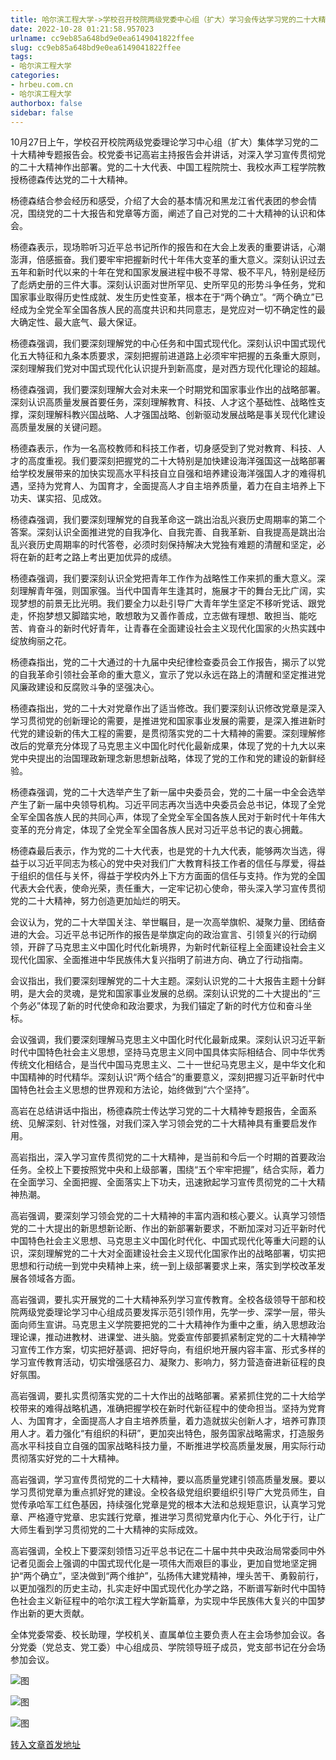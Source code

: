 ```yaml
---
title: 哈尔滨工程大学->学校召开校院两级党委中心组（扩大）学习会传达学习党的二十大精神 | hrbeu.com.cn
date: 2022-10-28 01:21:58.957023
urlname: cc9eb85a648bd9e0ea6149041822ffee
slug: cc9eb85a648bd9e0ea6149041822ffee
tags: 
- 哈尔滨工程大学
categories:
- hrbeu.com.cn
- 哈尔滨工程大学
authorbox: false
sidebar: false
---
```

10月27日上午，学校召开校院两级党委理论学习中心组（扩大）集体学习党的二十大精神专题报告会。校党委书记高岩主持报告会并讲话，对深入学习宣传贯彻党的二十大精神作出部署。党的二十大代表、中国工程院院士、我校水声工程学院教授杨德森传达党的二十大精神。

杨德森结合参会经历和感受，介绍了大会的基本情况和黑龙江省代表团的参会情况，围绕党的二十大报告和党章等方面，阐述了自己对党的二十大精神的认识和体会。


<!--more-->
杨德森表示，现场聆听习近平总书记所作的报告和在大会上发表的重要讲话，心潮澎湃，倍感振奋。我们要牢牢把握新时代十年伟大变革的重大意义。深刻认识过去五年和新时代以来的十年在党和国家发展进程中极不寻常、极不平凡，特别是经历了彪炳史册的三件大事。深刻认识面对世所罕见、史所罕见的形势斗争任务，党和国家事业取得历史性成就、发生历史性变革，根本在于“两个确立”。“两个确立”已经成为全党全军全国各族人民的高度共识和共同意志，是党应对一切不确定性的最大确定性、最大底气、最大保证。

杨德森强调，我们要深刻理解党的中心任务和中国式现代化。深刻认识中国式现代化五大特征和九条本质要求，深刻把握前进道路上必须牢牢把握的五条重大原则，深刻理解我们党对中国式现代化认识提升到新高度，是对西方现代化理论的超越。

杨德森强调，我们要深刻理解大会对未来一个时期党和国家事业作出的战略部署。深刻认识高质量发展首要任务，深刻理解教育、科技、人才这个基础性、战略性支撑，深刻理解科教兴国战略、人才强国战略、创新驱动发展战略是事关现代化建设高质量发展的关键问题。

杨德森表示，作为一名高校教师和科技工作者，切身感受到了党对教育、科技、人才的高度重视。我们要深刻把握党的二十大特别是加快建设海洋强国这一战略部署给学校发展带来的加快实现高水平科技自立自强和培养建设海洋强国人才的难得机遇，坚持为党育人、为国育才，全面提高人才自主培养质量，着力在自主培养上下功夫、谋实招、见成效。

杨德森强调，我们要深刻理解党的自我革命这一跳出治乱兴衰历史周期率的第二个答案。深刻认识全面推进党的自我净化、自我完善、自我革新、自我提高是跳出治乱兴衰历史周期率的时代答卷，必须时刻保持解决大党独有难题的清醒和坚定，必将在新的赶考之路上考出更加优异的成绩。

杨德森强调，我们要深刻认识全党把青年工作作为战略性工作来抓的重大意义。深刻理解青年强，则国家强。当代中国青年生逢其时，施展才干的舞台无比广阔，实现梦想的前景无比光明。我们要全力以赴引导广大青年学生坚定不移听党话、跟党走，怀抱梦想又脚踏实地，敢想敢为又善作善成，立志做有理想、敢担当、能吃苦、肯奋斗的新时代好青年，让青春在全面建设社会主义现代化国家的火热实践中绽放绚丽之花。

杨德森指出，党的二十大通过的十九届中央纪律检查委员会工作报告，揭示了以党的自我革命引领社会革命的重大意义，宣示了党以永远在路上的清醒和坚定推进党风廉政建设和反腐败斗争的坚强决心。

杨德森指出，党的二十大对党章作出了适当修改。我们要深刻认识修改党章是深入学习贯彻党的创新理论的需要，是推进党和国家事业发展的需要，是深入推进新时代党的建设新的伟大工程的需要，是贯彻落实党的二十大精神的需要。深刻理解修改后的党章充分体现了马克思主义中国化时代化最新成果，体现了党的十九大以来党中央提出的治国理政新理念新思想新战略，体现了党的工作和党的建设的新鲜经验。

杨德森强调，党的二十大选举产生了新一届中央委员会，党的二十届一中全会选举产生了新一届中央领导机构。习近平同志再次当选中央委员会总书记，体现了全党全军全国各族人民的共同心声，体现了全党全军全国各族人民对于新时代十年伟大变革的充分肯定，体现了全党全军全国各族人民对习近平总书记的衷心拥戴。

杨德森最后表示，作为党的二十大代表，也是党的十九大代表，能够两次当选，得益于以习近平同志为核心的党中央对我们广大教育科技工作者的信任与厚爱，得益于组织的信任与关怀，得益于学校内外上下方方面面的信任与支持。作为党的全国代表大会代表，使命光荣，责任重大，一定牢记初心使命，带头深入学习宣传贯彻党的二十大精神，努力创造更加灿烂的明天。

会议认为，党的二十大举国关注、举世瞩目，是一次高举旗帜、凝聚力量、团结奋进的大会。习近平总书记所作的报告是举旗定向的政治宣言、引领复兴的行动纲领，开辟了马克思主义中国化时代化新境界，为新时代新征程上全面建设社会主义现代化国家、全面推进中华民族伟大复兴指明了前进方向、确立了行动指南。

会议指出，我们要深刻理解党的二十大主题。深刻认识党的二十大报告主题十分鲜明，是大会的灵魂，是党和国家事业发展的总纲。深刻认识党的二十大提出的“三个务必”体现了新的时代使命和政治要求，为我们锚定了新的时代方位和奋斗坐标。

会议强调，我们要深刻理解马克思主义中国化时代化最新成果。深刻认识习近平新时代中国特色社会主义思想，坚持马克思主义同中国具体实际相结合、同中华优秀传统文化相结合，是当代中国马克思主义、二十一世纪马克思主义，是中华文化和中国精神的时代精华。深刻认识“两个结合”的重要意义，深刻把握习近平新时代中国特色社会主义思想的世界观和方法论，始终做到“六个坚持”。

高岩在总结讲话中指出，杨德森院士传达学习党的二十大精神专题报告，全面系统、见解深刻、针对性强，对我们深入学习领会党的二十大精神具有重要启发作用。

高岩指出，深入学习宣传贯彻党的二十大精神，是当前和今后一个时期的首要政治任务。全校上下要按照党中央和上级部署，围绕“五个牢牢把握”，结合实际，着力在全面学习、全面把握、全面落实上下功夫，迅速掀起学习宣传贯彻党的二十大精神热潮。

高岩强调，要深刻学习领会党的二十大精神的丰富内涵和核心要义。认真学习领悟党的二十大提出的新思想新论断、作出的新部署新要求，不断加深对习近平新时代中国特色社会主义思想、马克思主义中国化时代化、中国式现代化等重大问题的认识，深刻理解党的二十大对全面建设社会主义现代化国家作出的战略部署，切实把思想和行动统一到党中央精神上来，统一到上级部署要求上来，落实到学校改革发展各领域各方面。

高岩强调，要扎实开展党的二十大精神系列学习宣传教育。全校各级领导干部和校院两级党委理论学习中心组成员要发挥示范引领作用，先学一步、深学一层，带头面向师生宣讲。马克思主义学院要把党的二十大精神作为重中之重，纳入思想政治理论课，推动进教材、进课堂、进头脑。党委宣传部要抓紧制定党的二十大精神学习宣传工作方案，切实把好基调、把好导向，有组织地开展内容丰富、形式多样的学习宣传教育活动，切实增强感召力、凝聚力、影响力，努力营造奋进新征程的良好氛围。

高岩强调，要扎实贯彻落实党的二十大作出的战略部署。紧紧抓住党的二十大给学校带来的难得战略机遇，准确把握学校在新时代新征程中的使命担当。坚持为党育人、为国育才，全面提高人才自主培养质量，着力造就拔尖创新人才，培养可靠顶用人才。着力强化“有组织的科研”，更加突出特色，服务国家战略需求，打造服务高水平科技自立自强的国家战略科技力量，不断推进学校高质量发展，用实际行动贯彻落实好党的二十大精神。

高岩强调，学习宣传贯彻党的二十大精神，要以高质量党建引领高质量发展。要以学习贯彻党章为重点抓好党的建设。全校各级党组织要组织引导广大党员师生，自觉传承哈军工红色基因，持续强化党章是党的根本大法和总规矩意识，认真学习党章、严格遵守党章、忠实践行党章，推进学习贯彻党章内化于心、外化于行，让广大师生看到学习贯彻党的二十大精神的实际成效。

高岩强调，全校上下要深刻领悟习近平总书记在二十届中共中央政治局常委同中外记者见面会上强调的中国式现代化是一项伟大而艰巨的事业，更加自觉地坚定拥护“两个确立”，坚决做到“两个维护”，弘扬伟大建党精神，埋头苦干、勇毅前行，以更加强烈的历史主动，扎实走好中国式现代化办学之路，不断谱写新时代中国特色社会主义新征程中的哈尔滨工程大学新篇章，为实现中华民族伟大复兴的中国梦作出新的更大贡献。

全体党委常委、校长助理，学校机关、直属单位主要负责人在主会场参加会议。各分党委（党总支、党工委）中心组成员、学院领导班子成员，党支部书记在分会场参加会议。

![图](http://gongxue.cn/__local/7/13/65/4AAEA132561DDE679905032BBEE_A37D270C_FD40.jpeg)

![图](http://gongxue.cn/__local/4/65/55/181043990508EBC157AF3DA2DFF_8662F859_11ABE.jpeg)

![图](http://gongxue.cn/__local/F/81/95/03FCFA407F8B544453729E99CCF_DABB4611_15371.jpg)

[转入文章首发地址](http://gongxue.cn/info/1141/73417.htm)